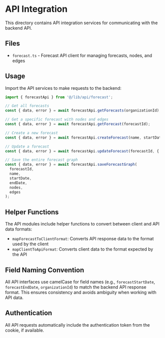 # API Integration

This directory contains API integration services for communicating with the backend API.

## Files

- `forecast.ts` - Forecast API client for managing forecasts, nodes, and edges

## Usage

Import the API services to make requests to the backend:

```typescript
import { forecastApi } from '@/lib/api/forecast';

// Get all forecasts
const { data, error } = await forecastApi.getForecasts(organizationId);

// Get a specific forecast with nodes and edges
const { data, error } = await forecastApi.getForecast(forecastId);

// Create a new forecast
const { data, error } = await forecastApi.createForecast(name, startDate, endDate, organizationId);

// Update a forecast
const { data, error } = await forecastApi.updateForecast(forecastId, { name: 'New name' });

// Save the entire forecast graph
const { data, error } = await forecastApi.saveForecastGraph(
  forecastId,
  name,
  startDate,
  endDate,
  nodes,
  edges
);
```

## Helper Functions

The API modules include helper functions to convert between client and API data formats:

- `mapForecastToClientFormat`: Converts API response data to the format used by the client
- `mapClientToApiFormat`: Converts client data to the format expected by the API

## Field Naming Convention

All API interfaces use camelCase for field names (e.g., `forecastStartDate`, `forecastEndDate`, `organizationId`) to match the backend API response format. This ensures consistency and avoids ambiguity when working with API data.

## Authentication

All API requests automatically include the authentication token from the cookie, if available. 